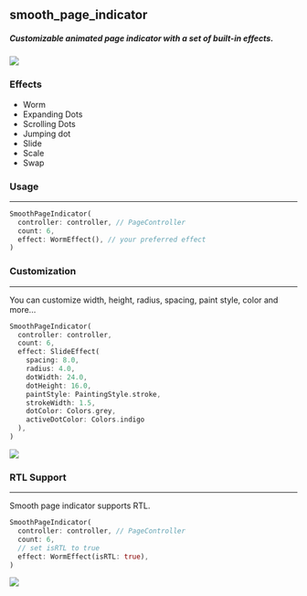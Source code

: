 ## smooth_page_indicator
##### Customizable animated page indicator with a set of built-in effects.


![](https://github.com/Milad-Akarie/smooth_page_indicator/blob/master/demo/smooth_page_indicator_demo_1.gif?raw=true)

### Effects
- Worm
- Expanding Dots
- Scrolling Dots
- Jumping dot
- Slide
- Scale
- Swap

### Usage
---
```dart
SmoothPageIndicator(
  controller: controller, // PageController
  count: 6,
  effect: WormEffect(), // your preferred effect
)
```
### Customization
---
You can customize width, height, radius, spacing, paint style, color and more...
```dart
SmoothPageIndicator(
  controller: controller,
  count: 6,
  effect: SlideEffect(
    spacing: 8.0,
    radius: 4.0,
    dotWidth: 24.0,
    dotHeight: 16.0,
    paintStyle: PaintingStyle.stroke,
    strokeWidth: 1.5,
    dotColor: Colors.grey,
    activeDotColor: Colors.indigo
  ),
)
```

![](https://github.com/Milad-Akarie/smooth_page_indicator/blob/master/demo/smooth_page_indicator_demo_2.gif?raw=true)

### RTL Support
---
Smooth page indicator supports RTL.

```dart
SmoothPageIndicator(
  controller: controller, // PageController
  count: 6,
  // set isRTL to true
  effect: WormEffect(isRTL: true), 
)
```

![](https://github.com/Milad-Akarie/smooth_page_indicator/blob/master/demo/smooth_page_indicator_demo_3.gif?raw=true)
